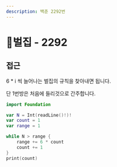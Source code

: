 ```yaml
---
description: 백준 2292번
---
```


# 벌집 - 2292

## 접근

6 \* i 씩 늘어나는 벌집의 규칙을 찾아내면 됩니다.

단 1번방은 처음에 들리것으로 간주합니다.

```swift
import Foundation

var N = Int(readLine()!)!
var count = 1
var range = 1

while N > range {
    range += 6 * count
    count += 1
}
print(count)
```
